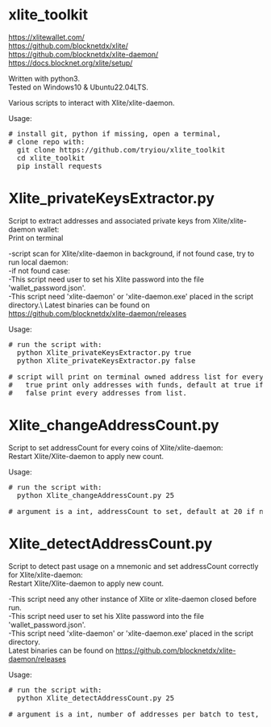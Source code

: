 # xlite_toolkit 

https://xlitewallet.com/ \
https://github.com/blocknetdx/xlite/ \
https://github.com/blocknetdx/xlite-daemon/ \
https://docs.blocknet.org/xlite/setup/

Written with python3.\
Tested on Windows10 & Ubuntu22.04LTS.

Various scripts to interact with Xlite/xlite-daemon.

Usage:
<pre>
# install git, python if missing, open a terminal,
# clone repo with:
  git clone https://github.com/tryiou/xlite_toolkit
  cd xlite_toolkit
  pip install requests
</pre>


# Xlite_privateKeysExtractor.py
Script to extract addresses and associated private keys from Xlite/xlite-daemon wallet:\
Print on terminal

-script scan for Xlite/xlite-daemon in background, if not found case, try to run local daemon:\
  -if not found case:\
  -This script need user to set his Xlite password into the file 'wallet_password.json'.\
  -This script need 'xlite-daemon' or 'xlite-daemon.exe' placed in the script directory.\ 
Latest binaries can be found on 
https://github.com/blocknetdx/xlite-daemon/releases

Usage:
<pre>
# run the script with:
  python Xlite_privateKeysExtractor.py true
  python Xlite_privateKeysExtractor.py false

# script will print on terminal owned address list for every enabled coins and associated PKs
#   true print only addresses with funds, default at true if not provided.
#   false print every addresses from list.
</pre>

# Xlite_changeAddressCount.py
Script to set addressCount for every coins of Xlite/xlite-daemon:\
Restart Xlite/Xlite-daemon to apply new count.

Usage:
<pre>
# run the script with:
  python Xlite_changeAddressCount.py 25

# argument is a int, addressCount to set, default at 20 if not provided.
</pre>

# Xlite_detectAddressCount.py
Script to detect past usage on a mnemonic and set addressCount correctly for Xlite/xlite-daemon:\
Restart Xlite/Xlite-daemon to apply new count.

-This script need any other instance of Xlite or xlite-daemon closed before run.\
-This script need user to set his Xlite password into the file 'wallet_password.json'.\
-This script need 'xlite-daemon' or 'xlite-daemon.exe' placed in the script directory.\
Latest binaries can be found on 
https://github.com/blocknetdx/xlite-daemon/releases

Usage:
<pre>
# run the script with:
  python Xlite_detectAddressCount.py 25

# argument is a int, number of addresses per batch to test, default at 20 if not provided.
</pre>
